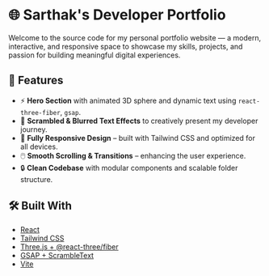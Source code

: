 # 🌐 Sarthak's Developer Portfolio

Welcome to the source code for my personal portfolio website — a modern, interactive, and responsive space to showcase my skills, projects, and passion for building meaningful digital experiences.

## 🚀 Features

- ⚡ **Hero Section** with animated 3D sphere and dynamic text using `react-three-fiber`, `gsap`.
- 🎨 **Scrambled & Blurred Text Effects** to creatively present my developer journey.
- 📱 **Fully Responsive Design** – built with Tailwind CSS and optimized for all devices.
- 🖱️ **Smooth Scrolling & Transitions** – enhancing the user experience.
- 🔒 **Clean Codebase** with modular components and scalable folder structure.

## 🛠️ Built With

- [React](https://reactjs.org/)
- [Tailwind CSS](https://tailwindcss.com/)
- [Three.js + @react-three/fiber](https://docs.pmnd.rs/react-three-fiber/)
- [GSAP + ScrambleText](https://gsap.com/docs/v3/Plugins/ScrambleText/)
- [Vite](https://vitejs.dev/)
